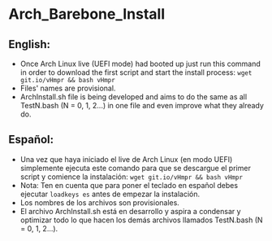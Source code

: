 # Arch_Barebone_Install

## English:
- Once Arch Linux live (UEFI mode) had booted up just run this command in order to download the first script and start the install process: `wget git.io/vHmpr && bash vHmpr`
- Files' names are provisional.
- ArchInstall.sh file is being developed and aims to do the same as all TestN.bash (N = 0, 1, 2...) in one file and even improve what they already do.

## Español:
- Una vez que haya iniciado el live de Arch Linux (en modo UEFI) simplemente ejecuta este comando para que se descargue el primer script y comience la instalación: `wget git.io/vHmpr && bash vHmpr`
- Nota: Ten en cuenta que para poner el teclado en español debes ejecutar `loadkeys es` antes de empezar la instalación.
- Los nombres de los archivos son provisionales.
- El archivo ArchInstall.sh está en desarrollo y aspira a condensar y optimizar todo lo que hacen los demás archivos llamados TestN.bash (N = 0, 1, 2...).
